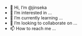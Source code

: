- 👋 Hi, I’m @jinseka
- 👀 I’m interested in ...
- 🌱 I’m currently learning ...
- 💞️ I’m looking to collaborate on ...
- 📫 How to reach me ...


